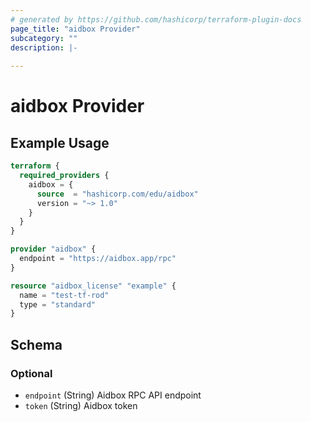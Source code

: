 ```yaml
---
# generated by https://github.com/hashicorp/terraform-plugin-docs
page_title: "aidbox Provider"
subcategory: ""
description: |-
  
---
```


# aidbox Provider



## Example Usage

```terraform
terraform {
  required_providers {
    aidbox = {
      source  = "hashicorp.com/edu/aidbox"
      version = "~> 1.0"
    }
  }
}

provider "aidbox" {
  endpoint = "https://aidbox.app/rpc"
}

resource "aidbox_license" "example" {
  name = "test-tf-rod"
  type = "standard"
}
```

<!-- schema generated by tfplugindocs -->
## Schema

### Optional

- `endpoint` (String) Aidbox RPC API endpoint
- `token` (String) Aidbox token
